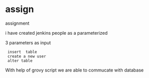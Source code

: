 # assign
assignment


 i have created jenkins people as a parameterized 
 
 3 parameters as input
 
     insert  table
     create a new user
     alter table
 
With help of  grovy script  we are able to commucate with database 
 
